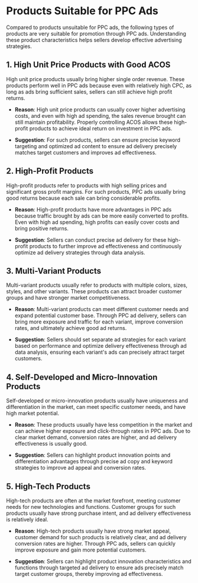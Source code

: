 # Products Suitable for PPC Ads

Compared to products unsuitable for PPC ads, the following types of products are very suitable for promotion through PPC ads. Understanding these product characteristics helps sellers develop effective advertising strategies.

## 1. High Unit Price Products with Good ACOS

High unit price products usually bring higher single order revenue. These products perform well in PPC ads because even with relatively high CPC, as long as ads bring sufficient sales, sellers can still achieve high profit returns.

- **Reason**: High unit price products can usually cover higher advertising costs, and even with high ad spending, the sales revenue brought can still maintain profitability. Properly controlling ACOS allows these high-profit products to achieve ideal return on investment in PPC ads.

- **Suggestion**: For such products, sellers can ensure precise keyword targeting and optimized ad content to ensure ad delivery precisely matches target customers and improves ad effectiveness.

## 2. High-Profit Products

High-profit products refer to products with high selling prices and significant gross profit margins. For such products, PPC ads usually bring good returns because each sale can bring considerable profits.

- **Reason**: High-profit products have more advantages in PPC ads because traffic brought by ads can be more easily converted to profits. Even with high ad spending, high profits can easily cover costs and bring positive returns.

- **Suggestion**: Sellers can conduct precise ad delivery for these high-profit products to further improve ad effectiveness and continuously optimize ad delivery strategies through data analysis.

## 3. Multi-Variant Products

Multi-variant products usually refer to products with multiple colors, sizes, styles, and other variants. These products can attract broader customer groups and have stronger market competitiveness.

- **Reason**: Multi-variant products can meet different customer needs and expand potential customer base. Through PPC ad delivery, sellers can bring more exposure and traffic for each variant, improve conversion rates, and ultimately achieve good ad returns.

- **Suggestion**: Sellers should set separate ad strategies for each variant based on performance and optimize delivery effectiveness through ad data analysis, ensuring each variant's ads can precisely attract target customers.

## 4. Self-Developed and Micro-Innovation Products

Self-developed or micro-innovation products usually have uniqueness and differentiation in the market, can meet specific customer needs, and have high market potential.

- **Reason**: These products usually have less competition in the market and can achieve higher exposure and click-through rates in PPC ads. Due to clear market demand, conversion rates are higher, and ad delivery effectiveness is usually good.

- **Suggestion**: Sellers can highlight product innovation points and differentiation advantages through precise ad copy and keyword strategies to improve ad appeal and conversion rates.

## 5. High-Tech Products

High-tech products are often at the market forefront, meeting customer needs for new technologies and functions. Customer groups for such products usually have strong purchase intent, and ad delivery effectiveness is relatively ideal.

- **Reason**: High-tech products usually have strong market appeal, customer demand for such products is relatively clear, and ad delivery conversion rates are higher. Through PPC ads, sellers can quickly improve exposure and gain more potential customers.

- **Suggestion**: Sellers can highlight product innovation characteristics and functions through targeted ad delivery to ensure ads precisely match target customer groups, thereby improving ad effectiveness.
